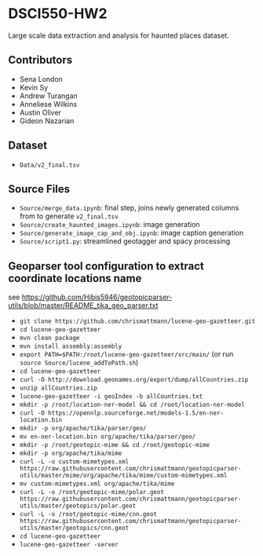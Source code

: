 # DSCI550-HW2
Large scale data extraction and analysis for haunted places dataset.

## Contributors
- Sena London
- Kevin Sy
- Andrew Turangan
- Anneliese Wilkins
- Austin Oliver
- Gideon Nazarian
## Dataset
- ```Data/v2_final.tsv```
## Source Files
- ```Source/merge_data.ipynb```: final step, joins newly generated columns from to generate ```v2_final.tsv```<br>
- ```Source/create_haunted_images.ipynb```: image generation<br>
- ```Source/generate_image_cap_and_obj.ipynb```: image caption generation<br>
- ```Source/script1.py```: streamlined geotagger and spacy processing<br>
## Geoparser tool configuration to extract coordinate locations name
see https://github.com/Hibis5946/geotopicparser-utils/blob/master/README_tika_geo_parser.txt<br>
- ```git clone https://github.com/chrismattmann/lucene-geo-gazetteer.git```
- ```cd lucene-geo-gazetteer```
- ```mvn clean package```
- ```mvn install assembly:assembly```
- ```export PATH=$PATH:/root/lucene-geo-gazetteer/src/main/``` (or run ```source Source/lucene_addToPath.sh```)
- ```cd lucene-geo-gazetteer```
- ```curl -O http://download.geonames.org/export/dump/allCountries.zip```
- ```unzip allCountries.zip```
- ```lucene-geo-gazetteer -i geoIndex -b allCountries.txt```
- ```mkdir -p /root/location-ner-model && cd /root/location-ner-model```
- ```curl -O https://opennlp.sourceforge.net/models-1.5/en-ner-location.bin```
- ```mkdir -p org/apache/tika/parser/geo/```
- ```mv en-ner-location.bin org/apache/tika/parser/geo/```
- ```mkdir -p /root/geotopic-mime && cd /root/geotopic-mime```
- ```mkdir -p org/apache/tika/mime```
- ```curl -L -o custom-mimetypes.xml https://raw.githubusercontent.com/chrismattmann/geotopicparser-utils/master/mime/org/apache/tika/mime/custom-mimetypes.xml```
- ```mv custom-mimetypes.xml org/apache/tika/mime```
- ```curl -L -o /root/geotopic-mime/polar.geot https://raw.githubusercontent.com/chrismattmann/geotopicparser-utils/master/geotopics/polar.geot```
- ```curl -L -o /root/geotopic-mime/cnn.geot https://raw.githubusercontent.com/chrismattmann/geotopicparser-utils/master/geotopics/cnn.geot```
- ```cd lucene-geo-gazetteer```
- ```lucene-geo-gazetteer -server```
